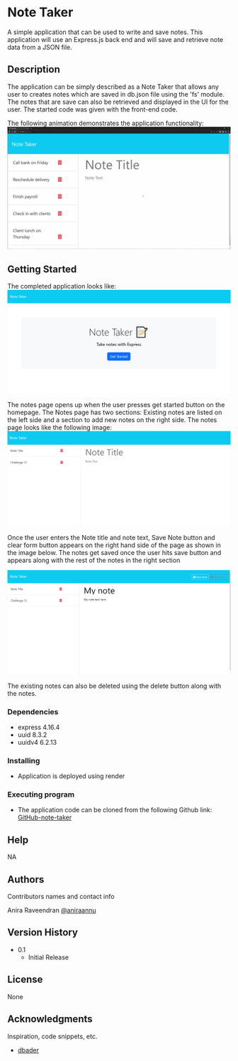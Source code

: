 # Note Taker

A simple application that can be used to write and save notes. This application will use an Express.js back end and will save and retrieve note data from a JSON file.

## Description

The application can be simply described as a Note Taker that allows any user to creates notes which are saved in db.json file using the 'fs' module. The notes that are save can also be retrieved and displayed in the UI for the  user. The started code was given with the front-end code. 

The following animation demonstrates the application functionality: 
![A user can add a note with title and text field, save it and also clear the form if needed. the saved notes will appear on the left hand side.](./public/assets/images/11-express-homework-demo.gif)

## Getting Started
The completed application looks like:
![Image of the completed Application.](./public/assets/images/note-maker-homepage.png)

The notes page opens up when the user presses get started button on the homepage. The Notes page has two sections: Existing notes are listed on the left side and a section to add new notes on the right side. The notes page looks like the following image:
![Image of the Notes Page.](./public/assets/images/note-maker-notespage.png)

Once the user enters the Note title and note text, Save Note button and clear form button appears on the right hand side of the page as shown in the image below. The notes get saved once the user hits save button and appears along with the rest of the notes in the right section

![Image showing Save notes button and ckear form button](./public/assets/images/note-maker-newnotes.png)

The existing notes can also be deleted using the delete button along with the notes.
### Dependencies

* express 4.16.4
* uuid 8.3.2
* uuidv4 6.2.13

### Installing

* Application is deployed using render

### Executing program

* The application code can be cloned from the following Github link:
[GitHub-note-taker](https://github.com/aniraannu/note-taker)

## Help

NA

## Authors

Contributors names and contact info

Anira Raveendran
[@aniraannu](https://github.com/aniraannu)

## Version History

* 0.1
    * Initial Release

## License

None

## Acknowledgments

Inspiration, code snippets, etc.

* [dbader](https://github.com/dbader/readme-template)

